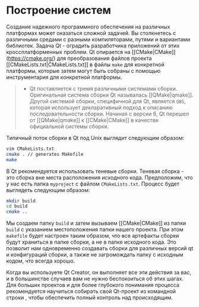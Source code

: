 # Построение систем

Создание надежного программного обеспечения на различных платформах может оказаться сложной задачей. Вы столкнетесь с различными средами с разными компиляторами, путями и вариантами библиотек. Задача Qt - оградить разработчика приложений от этих кроссплатформенных проблем. Qt опирается на [[CMake|CMake]] (https://cmake.org/) для преобразования файлов проекта [[CMakeLists.txt|CMakeLists.txt]] в файлы `make` для конкретной платформы, которые затем могут быть собраны с помощью инструментария для конкретной платформы.

> - Qt поставляется с тремя различными системами сборки. Оригинальная система сборки Qt называлась [[QMake|qmake]]. Другой системой сборки, специфичной для Qt, является `QBS`, которая использует декларативный подход к описанию последовательности сборки. Начиная с версии 6, Qt перешел от [[QMake|qmake]] к [[CMake|CMake]] в качестве официальной системы сборки.

Типичный поток сборки в Qt под Unix выглядит следующим образом:

```sh
vim CMakeLists.txt
cmake . // generates Makefile
make
```

В Qt рекомендуется использовать теневые сборки. Теневая сборка - это сборка вне места расположения исходного кода. Предположим, что у нас есть папка `myproject` с файлом `CMakeLists.txt`. Процесс будет выглядеть следующим образом:

```sh
mkdir build
cd build
cmake ..
```

Мы создаем папку `build` и затем вызываем [[CMake|CMake]] из папки `build` с указанием местоположения папки нашего проекта. При этом `makefile` будет настроен таким образом, что все артефакты сборки будут храниться в папке сборки, а не в папке исходного кода. Это позволит нам одновременно создавать сборки для различных версий qt и конфигураций сборки, а также не загромождать папку с исходным кодом, что всегда хорошо.

Когда вы используете Qt Creator, он выполняет все эти действия за вас, и в большинстве случаев вам не нужно беспокоиться об этих шагах. Для больших проектов и для более глубокого понимания процесса рекомендуется научиться собирать свой Qt-проект из командной строки , чтобы обеспечить полный контроль над происходящим.



